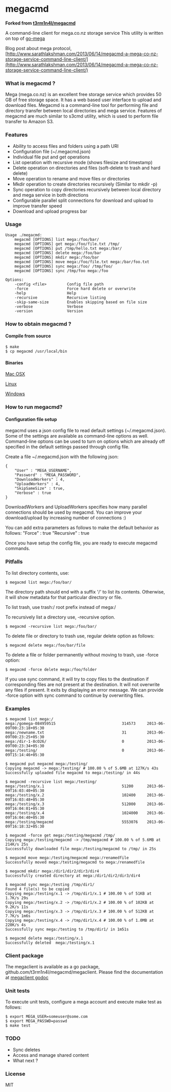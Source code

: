 megacmd
=======

**Forked from [t3rm1n4l/megacmd](https://github.com/t3rm1n4l/megacmd])**

A command-line client for mega.co.nz storage service
This utility is written on top of [go-mega](http://github.com/t3rm1n4l/go-mega)

Blog post about mega protocol, [http://www.sarathlakshman.com/2013/06/14/megacmd-a-mega-co-nz-storage-service-command-line-client/](http://www.sarathlakshman.com/2013/06/14/megacmd-a-mega-co-nz-storage-service-command-line-client/)

### What is megacmd ?
Mega (mega.co.nz) is an excellent free storage service which provides 50 GB of free storage space. It has a web based user interface to upload and download files.
Megacmd is a command-line tool for performing file and directory transfer between local directories and mega service. Features of megacmd are much similar to s3cmd utility, which is used to perform file transfer to Amazon S3.

### Features
  - Ability to access files and folders using a path URI
  - Configuration file (~/.megacmd.json)
  - Individual file put and get operations
  - List operation with recursive mode (shows filesize and timestamp)
  - Delete operation on directories and files (soft-delete to trash and hard delete)
  - Move operation to rename and move files or directories
  - Mkdir operation to create directories recursively (Similar to mkdir -p)
  - Sync operation to copy directories recursively between local directory and mega service in both directions
  - Configurable parallel split connections for download and upload to improve transfer speed
  - Download and upload progress bar

### Usage
    Usage ./megacmd:
        megacmd [OPTIONS] list mega:/foo/bar/
        megacmd [OPTIONS] get mega:/foo/file.txt /tmp/
        megacmd [OPTIONS] put /tmp/hello.txt mega:/bar/
        megacmd [OPTIONS] delete mega:/foo/bar
        megacmd [OPTIONS] mkdir mega:/foo/bar
        megacmd [OPTIONS] move mega:/foo/file.txt mega:/bar/foo.txt
        megacmd [OPTIONS] sync mega:/foo/ /tmp/foo/
        megacmd [OPTIONS] sync /tmp/foo mega:/foo

    Options:
        -config <file>         Config file path
        -force                 Force hard delete or overwrite
        -help                  Help
        -recursive             Recursive listing
        -skip-same-size        Enables skipping based on file size
        -verbose               Verbose
        -version               Version

### How to obtain megacmd ?

#### Compile from source

    $ make
    $ cp megacmd /usr/local/bin

#### Binaries

[Mac OSX](https://mega.co.nz/#!HE9THAwL!RzOtsmqpAf31K_6BOBmiDF9j97whf028v7jkMGJpCXI)

[Linux](https://mega.co.nz/#!2cNmHZjY!DARXJRmvakZ09Wjvc39GYlUeGzx7aM6NamU2wB9kHM4)

[Windows](https://mega.co.nz/#!uQdDxLhY!dtRe7DfsApiI9EeprNDg-QBgT8JPTL4OwPRC9__-1tw)

### How to run megacmd?

#### Configuration file setup

megacmd uses a json config file to read default settings (~/.megacmd.json). Some of the settings
are available as command-line options as well. Command-line options can be used
to turn on options which are already off specified in the default settings passed through config file.

Create a file ~/.megacmd.json with the following json:

    {
        "User" : "MEGA_USERNAME",
        "Password" : "MEGA_PASSWORD",
        "DownloadWorkers" : 4,
        "UploadWorkers" : 4,
        "SkipSameSize" : true,
        "Verbose" : true
    }

DownloadWorkers and UploadWorkers specifies how many parallel connections should be used by megacmd.
You can improve your download/upload by increasing number of connections :)


You can add extra parameters as follows to make the default behavior as follows:
    "Force" : true
    "Recursive" : true

Once you have setup the config file, you are ready to execute megacmd commands.

### Pitfalls
To list directory contents, use:

    $ megacmd list mega:/foo/bar/

The directory path should end with a suffix '/' to list its contents. Otherwise, it will show metadata for that particular directory or file.

To list trash, use trash:/ root prefix instead of mega:/

To recursively list a directory use, -recursive option.

    $ megacmd -recursive list mega:/foo/bar/

To delete file or directory to trash use, regular delete option as follows:

    $ megacmd delete mega:/foo/bar/file

To delete a file or folder permanently without moving to trash, use -force option:

    $ megacmd -force delete mega:/foo/folder

If you use sync command, it will try to copy files to the destination if corresponding files are not present at the destination. It will not overwrite any files if present. It exits by displaying an error message. We can provide -force option with sync command to continue by overwriting files.

### Examples

    $ megacmd list mega:/
    mega:/gomega-084959515                             314573     2013-06-09T00:23:18+05:30
    mega:/newname.txt                                  31         2013-06-09T00:23:25+05:30
    mega:/dir-1-8cO26/                                 0          2013-06-09T00:23:34+05:30
    mega:/testing/                                     0          2013-06-09T15:14:46+05:30

    $ megacmd put megacmd mega:/testing/
    Copying megacmd -> mega:/testing/ # 100.00 % of 5.6MB at 127K/s 43s 
    Successfully uploaded file megacmd to mega:/testing/ in 44s

    $ megacmd -recursive list mega:/testing/ 
    mega:/testing/x.1                                  51200      2013-06-09T16:03:40+05:30
    mega:/testing/x.2                                  102400     2013-06-09T16:03:48+05:30
    mega:/testing/x.3                                  512000     2013-06-09T16:04:01+05:30
    mega:/testing/x.4                                  1024000    2013-06-09T16:04:40+05:30
    mega:/testing/megacmd                              5553076    2013-06-09T16:18:32+05:30

    $ megacmd -force get mega:/testing/megacmd /tmp/
    Copying mega:/testing/megacmd -> /tmp/megacmd # 100.00 % of 5.6MB at 214K/s 25s 
    Successfully downloaded file mega:/testing/megacmd to /tmp/ in 25s

    $ megacmd move mega:/testing/megacmd mega:/renamedfile
    Successfully moved mega:/testing/megacmd to mega:/renamedfile

    $ megacmd mkdir mega:/dir1/dir2/dir3/dir4
    Successfully created directory at mega:/dir1/dir2/dir3/dir4

    $ megacmd sync mega:/testing /tmp/dir1/
    Found 4 file(s) to be copied
    Copying mega:/testing/x.1 -> /tmp/dir1/x.1 # 100.00 % of 51KB at 1.7K/s 29s 
    Copying mega:/testing/x.2 -> /tmp/dir1/x.2 # 100.00 % of 102KB at 9.2K/s 11s 
    Copying mega:/testing/x.3 -> /tmp/dir1/x.3 # 100.00 % of 512KB at 7.7K/s 1m6s 
    Copying mega:/testing/x.4 -> /tmp/dir1/x.4 # 100.00 % of 1.0MB at 228K/s 4s 
    Successfully sync mega:/testing to /tmp/dir1/ in 1m51s

    $ megacmd delete mega:/testing/x.1
    Successfully deleted  mega:/testing/x.1

### Client package

The megaclient is available as a go package, github.com/t3rm1n4l/megacmd/megaclient.
Please find the documentation at [megaclient godoc](http://godoc.org/github.com/t3rm1n4l/megacmd/client)

### Unit tests

To execute unit tests, configure a mega account and execute make test as
follows:

    $ export MEGA_USER=someuser@some.com
    $ export MEGA_PASSWD=passwd
    $ make test

### TODO

* Sync deletes
* Access and manage shared content
* What next ?

### License

MIT
